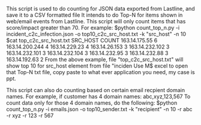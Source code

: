 This script is used to do counting for JSON data exported from Lastline, and save it to a CSV formatted file
It intends to do Top-N for items shown in web/email events from Lastline.
This script will only count items that has score/impact greater than 70.
For example:
$python count_top_n.py -i incident_c2c_infection.json -o top10_c2c_src_host.txt -k "src_host" -n 10
$cat top_c2c_src_host.txt
SRC_HOST	COUNT
163.14.175.55	6
163.14.200.244	4
163.14.229.23	4
163.14.26.153	3
163.14.232.102	3
163.14.232.101	3
163.14.232.104	3
163.14.232.95	3
163.14.232.88	3
163.14.192.63	2
From the above example, file "top_c2c_src_host.txt" will show top 10 for src_host element from file "inciden
Use M$ excel to open that Top-N txt file, copy paste to what ever application you need, my case is ppt.

This script can also do counting based on certain email recpient domain names.
For example, if customer has 4 domain names:
abc,xyz,123,567
To count data only for those 4 domain names, do the following:
$python count_top_n.py -i emails.json -o top10_sender.txt -k "recipient" -n 10 -r abc -r xyz -r 123 -r 567